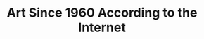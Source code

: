 ---
inv_num: 2008-010
add_credit: Hanne Mugaas
url: 2008-010-art-since-1960-according-to-the-internet
title: Art Since 1960 According to the Internet
year: '2008'
display_year: '2008'
medium: Lecture
dims:
pitch: "​Performance featuring surfing Youtube for artist last names, and clocking
  on the most random results."
ps:
live_url: http://web.archive.org/web/20080406010337/http://www.hanne-mugaas.com/my_work/1_art_since_1960_according_to/
youtube:
related_code:
subheading:
download:
commission:
layout: things-i-made
---